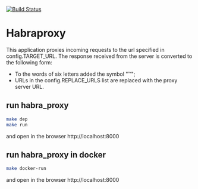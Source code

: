 [![Build Status](https://travis-ci.com/zaharinea/habra_proxy.svg?token=PnQCGzxy6VzwsgZcmsxs&branch=master)](https://travis-ci.com/zaharinea/habra_proxy)

# Habraproxy
This application proxies incoming requests to the url specified in config.TARGET_URL. The response received from the server is converted to the following form:
* To the words of six letters added the symbol "™";
* URLs in the config.REPLACE_URLS list are replaced with the proxy server URL.

## run habra_proxy
```bash
make dep
make run
```
and open in the browser http://localhost:8000

## run habra_proxy in docker
```bash
make docker-run
```
and open in the browser http://localhost:8000